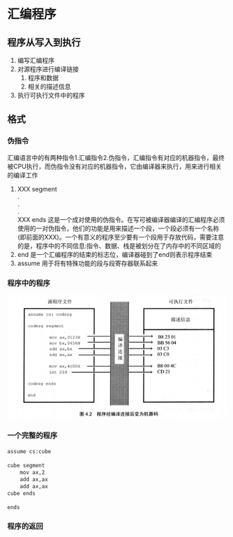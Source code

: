 # 汇编程序

## 程序从写入到执行

1. 编写汇编程序
2. 对源程序进行编译链接
   1. 程序和数据
   2. 相关的描述信息
3. 执行可执行文件中的程序

## 格式

### 伪指令

汇编语言中的有两种指令1.汇编指令2.伪指令，汇编指令有对应的机器指令，最终被CPU执行，而伪指令没有对应的机器指令，它由编译器来执行，用来进行相关的编译工作

1. XXX segment<br>.<br>.<br>.<br>XXX ends 这是一个成对使用的伪指令。在写可被编译器编译的汇编程序必须使用的一对伪指令，他们的功能是用来描述一个段，一个段必须有一个名称(即前面的XXX)。一个有意义的程序至少要有一个段用于存放代码，需要注意的是，程序中的不同信息:指令、数据、栈是被划分在了内存中的不同区域的
2. end 是一个汇编程序的结束的标志位，编译器碰到了end则表示程序结束
3. assume 用于将有特殊功能的段与段寄存器联系起来

### 程序中的程序

![](./img/程序中的程序.png)

### 一个完整的程序

```assembly
assume cs:cube

cube segment
	mov ax,2
	add ax,ax
	add ax,ax
cube ends

ends
```

### 程序的返回